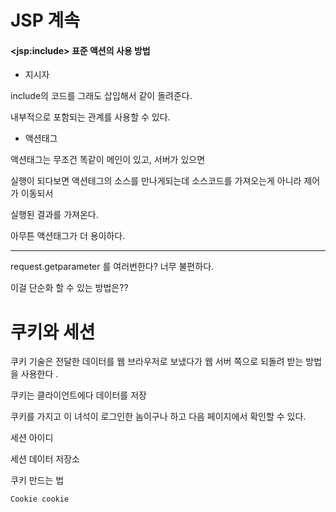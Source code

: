 # JSP 계속



#### \<jsp:include> 표준 액션의 사용 방법

- 지시자

include의 코드를 그래도 삽입해서 같이 돌려준다.

내부적으로 포함되는 관계를 사용할 수 있다.



- 액션태그

액션태그는 무조건 똑같이 메인이 있고, 서버가 있으면 

실행이 되다보면 액션테그의 소스를 만나게되는데 소스코드를 가져오는게 아니라 제어가 이동되서 

실행된 결과를 가져온다. 

아무튼 액션태그가 더 용이하다.



****



request.getparameter 를 여러번한다? 너무 불편하다.

이걸 단순화 할 수 있는 방법은??



# 쿠키와 세션

쿠키 기술은 전달한 데이터를 웹 브라우저로 보냈다가 웹 서버 쪽으로 되돌려 받는 방법을 사용한다 .



쿠키는 클라이언트에다 데이터를 저장

쿠키를 가지고 이 녀석이 로그인한 놈이구나 하고 다음 페이지에서 확인할 수 있다.



세션 아이디

세션 데이터 저장소





쿠키 만드는 법

```
Cookie cookie  
```



